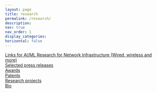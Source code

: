 ```yaml
---
layout: page
title: research
permalink: /research/
description: 
nav: true
nav_order: 1
display_categories: 
horizontal: false
---
```


<!--temp.html
[My page](/temp.html)
-->
[Links for AI/ML Research for Network Infrastructure (Wired, wireless and more)](#aimlnet)<br>
[Selected press releases](#press)<br>
[Awards](#award)<br>
[Patents](#patents)<br>
[Research projects](#resprj)<br>
[Bio](#bio)<br>


<!--<h2>Other Activities</h2>
<ul>
  <li>Networks for Gaming</li>
  <li>Pets and Cat Resources</li>
  <li>Pottery</li>
  <li>Yoga Resources</li>
</ul>
-->
